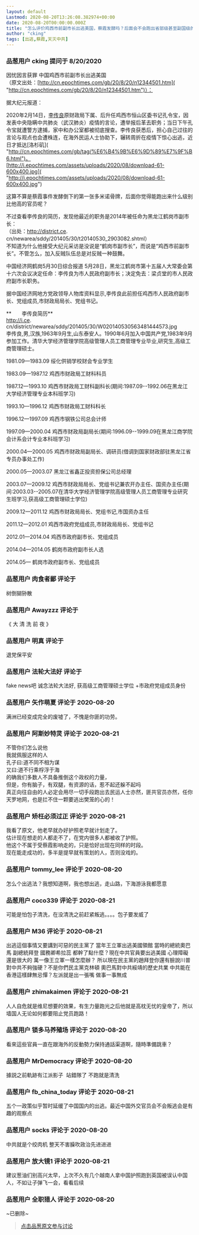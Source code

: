 ```yaml
---
layout: default
Lastmod: 2020-08-20T13:26:08.382974+00:00
date: 2020-08-20T00:00:00.000Z
title: "怎么评价鸡西市前副市长出逃美国，蔡霞发酵吗？后面会不会跑出省部级甚至副国级的？"
author: "cking"
tags: [出逃,蔡霞,天灭中共]
---
```



### 品葱用户 **cking** 提问于 8/20/2020
    
因忧因言获罪 中国鸡西市前副市长出逃美国  
（原文出处：[http://cn.epochtimes.com/gb/20/8/20/n12344501.htm]( "http://cn.epochtimes.com/gb/20/8/20/n12344501.htm")）：  
  
据大纪元报道：  
  
2020年2月14日，[李传良]( "http://cn.epochtimes.com/gb/tag/%E6%9D%8E%E4%BC%A0%E8%89%AF.html")原财政局下属、后升任鸡西市恒山区委书记孔令宝，因发表中央隐瞒中共肺炎（武汉肺炎）疫情的言论，遭举报后革去职务；当日下午孔令宝就遭警方逮捕，家中和办公室都被彻底搜查。李传良获悉后，担心自己过往的言论与观点也会遭株连，在海外民运人士协助下，辗转周折在疫情下惊心出逃，近日才抵达[洛杉矶]( "http://cn.epochtimes.com/gb/tag/%E6%B4%9B%E6%9D%89%E7%9F%B6.html")。  
[http://i.epochtimes.com/assets/uploads/2020/08/download-61-600x400.jpg]( "http://i.epochtimes.com/assets/uploads/2020/08/download-61-600x400.jpg")  
  
这算不算是蔡霞事件发酵倒下的第一张多米诺骨牌，后面你觉得能跑出来什么级别比他高的官员呢？  
  
不过查看李传良的简历，发现他最近的职务是2014年被任命为黑龙江鹤岗市副市长：  
（出处：http://district.ce. cn/newarea/sddy/201405/30/t20140530\_2903082.shtml）  
不知道为什么他接受大纪元采访是没说是“鹤岗市副市长”，而说是“鸡西市前副市长”。不管怎么，加入反贼队伍总是对反贼一种鼓舞。  
  
  
中国经济网鹤岗5月30日综合报道 5月28日，黑龙江鹤岗市第十五届人大常委会第十六次会议决定任命：李传良为市人民政府副市长；决定免去：梁贞堂的市人民政府副市长职务。  
  
据中国经济网地方党政领导人物库资料显示,李传良此前担任鸡西市人民政府副市长、党组成员,市财政局局长、党组书记。  
  
**　　李传良简历**  
http://i.ce. cn/district/newarea/sddy/201405/30/W020140530563481444573.jpg  
李传良,男,汉族,1963年9月生,山东泰安人。1990年6月加入中国共产党,1983年9月参加工作。清华大学经济管理学院高级管理人员工商管理专业毕业,研究生,高级工商管理硕士。  
  
1981.09—1983.09 绥化供销学校财会专业学生  
  
1983.09—1987.12 鸡西市财政局工财科科员  
  
1987.12—1993.10 鸡西市财政局工财科副科长(期间:1987.09--1992.06在黑龙江大学经济管理专业本科班学习)  
  
1993.10—1996.12 鸡西市财政局工财科科长  
  
1996.12—1997.09 鸡西市钢铁公司总会计师  
  
1997.09—2000.04 鸡西市财政局副局长(期间:1996.09--1999.09在黑龙江商学院会计系会计专业本科班学习)  
  
2000.04—2000.05 鸡西市财政局副局长、调研员(借调到国家财政部驻黑龙江省专员办事处工作)  
  
2000.05—2003.07 黑龙江省鑫正投资担保公司总经理  
  
2003.07—2009.12 鸡西市财政局局长、党组书记兼农开办主任、国资办主任(期间:2003.03--2005.07在清华大学经济管理学院高级管理人员工商管理专业研究生班学习,获高级工商管理硕士学位)  
  
2009.12—2011.12 鸡西市财政局局长、党组书记,市国资办主任  
  
2011.12—2012.01 鸡西市政府党组成员,市财政局局长、党组书记  
  
2012.01—2014.04 鸡西市政府副市长、党组成员  
  
2014.04—2014.05 鹤岗市政府副市长人选  
  
2014.05— 鹤岗市政府副市长、党组成员
    
                

### 品葱用户 **肉食者鄙** 评论于 
        
树倒猢狲散
        
                

### 品葱用户 **Awayzzz** 评论于 
        
《 大 清 洗 前 夜 》
        
                

### 品葱用户 **明真** 评论于 
        
退党保平安
        
                

### 品葱用户 **法轮大法好** 评论于 
        
fake news吧 诚念法轮大法好, 获高级工商管理硕士学位 +市政府党组成员身份
        
                

### 品葱用户 **矢作萌夏** 评论于 2020-08-20
        
满洲已经变成完全的废墟了，不愧是你匪的功劳。
        
                

### 品葱用户 **阿斯妙特灵** 评论于 2020-08-21
        
不管你们怎么说他  
我就佩服这样的人  
孔子曰:道不同不相为谋  
又曰:道不行乘桴浮于海  
的确我们多数人不具备推倒这个政权的力量，  
但是，你有脑子，有双腿，有资源的话，惹不起还躲不起吗  
真正向往自由的人必定会用尽一切手段跑出去民运人士亦然，匪共官员亦然，任你天罗地网，也是拦不住一颗要逃出樊笼的心的！
        
                

### 品葱用户 **矫枉必须过正** 评论于 2020-08-21
        
我看了原文，他老早就办好护照老早就计划走了。  
估计现在想走的人都走不了，在党内很多人都被收了护照。  
他这个不属于受蔡霞影响走的，只是恰好出现在同样的时段。  
现在能走成功的，多半是提早就有策划的人，否则没戏的。
        
                

### 品葱用户 **tommy_lee** 评论于 2020-08-20
        
怎么个出逃法？我想知道啊，我也想出逃，走山路，下海游泳我都愿意
        
                

### 品葱用户 **coco339** 评论于 2020-08-21
        
可能是怕包子清洗，在没清洗之前赶紧叛逃。。。。包子要发威了
        
                

### 品葱用户 **M36** 评论于 2020-08-21
        
出逃這個事情又要講到可惡的民主黨了 當年王立軍出逃美國領館 當時的總統奧巴馬 副總統拜登 國務卿希拉蕊 都幹了點什麼？現在中共官員要出逃美國 心理障礙還是很大的 萬一像王立軍一樣怎麼辦？ 所以現在民主黨的趙拜登你還有臉說川普對中共不夠強硬？不是你們民主黨克林頓 奧巴馬對中共綏靖的歷史共業 中共能在香港這樣肆無忌憚？左派就是出一張嘴 做事一事無成
        
                

### 品葱用户 **zhimakaimen** 评论于 2020-08-21
        
人人自危就是维尼想要的效果，有生力量跑光之后他就是高枕无忧的皇帝了，所以墙国人无论如何都要阻止党员跑路！
        
                

### 品葱用户 **锁多马养殖场** 评论于 2020-08-20
        
看來這些官員一直在跟海外的反動勢力保持通話渠道啊，隨時準備跳車？
        
                

### 品葱用户 **MrDemocracy** 评论于 2020-08-20
        
據説之前軌跡有江派影子  站錯隊了 不跑就是清洗
        
                

### 品葱用户 **fb_china_today** 评论于 2020-08-21
        
五个一政策似乎暂时延缓了中国国内的出逃。最近中国外交官员会不会叛逃会是有趣的观察点
        
                

### 品葱用户 **socks** 评论于 2020-08-20
        
中共就是个绞肉机 整天不害臊吹政治先进进进
        
                

### 品葱用户 **放大镜1** 评论于 2020-08-21
        
建议葱油们别高兴太早，上次不久有几个越南人拿中国护照跑到英国被误认中国人，不如让子弹飞一会，看看后续
        
                

### 品葱用户 **全职猎人** 评论于 2020-08-20
        
~已删除~
        
                





> [点击品葱原文参与讨论](https://pincong.rocks/question/30051)

